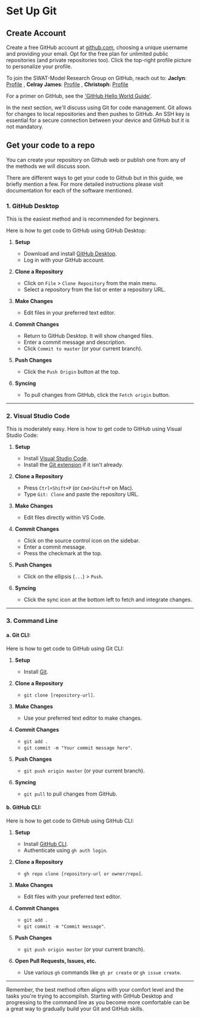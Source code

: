 # Set Up Git
## Create Account
Create a free GitHub account at [github.com](https://github.com/), choosing a unique username and providing your email. Opt for the free plan for unlimited public repositories (and private repositories too). Click the top-right profile picture to personalize your profile.

To join the SWAT-Model Research Group on GitHub, reach out to:
**Jaclyn**: [Profile](#)
, **Celray James**: [Profile](https://github.com/celray)
, **Christoph**: [Profile](#)

For a primer on GitHub, see the ['GitHub Hello World Guide'](https://guides.github.com/activities/hello-world/).

In the next section, we'll discuss using Git for code management. Git allows for changes to local repositories and then pushes to GitHub. An SSH key is essential for a secure connection between your device and GitHub but it is not mandatory.

## Get your code to a repo
You can create your repository on Github web or publish one from any of the methods we will discuss soon.

There are different ways to get your code to Github but in this guide, we briefly mention a few. For more detailed instructions please visit documentation for each of the software mentioned.

### 1. **GitHub Desktop**
This is the easiest method and is recommended for beginners.

Here is how to get code to GitHub using GitHub Desktop:

1. **Setup**
   - Download and install [GitHub Desktop](https://desktop.github.com/).
   - Log in with your GitHub account.

2. **Clone a Repository**
   - Click on `File` > `Clone Repository` from the main menu.
   - Select a repository from the list or enter a repository URL.

3. **Make Changes**
   - Edit files in your preferred text editor.
   
4. **Commit Changes**
   - Return to GitHub Desktop. It will show changed files.
   - Enter a commit message and description.
   - Click `Commit to master` (or your current branch).

5. **Push Changes**
   - Click the `Push Origin` button at the top.

6. **Syncing**
   - To pull changes from GitHub, click the `Fetch origin` button.

---

### 2. **Visual Studio Code**

This is moderately easy. Here is how to get code to GitHub using Visual Studio Code:

1. **Setup**
   - Install [Visual Studio Code](https://code.visualstudio.com/).
   - Install the [Git extension](https://marketplace.visualstudio.com/items?itemName=vscode.git) if it isn't already.

2. **Clone a Repository**
   - Press `Ctrl+Shift+P` (or `Cmd+Shift+P` on Mac).
   - Type `Git: Clone` and paste the repository URL.

3. **Make Changes**
   - Edit files directly within VS Code.

4. **Commit Changes**
   - Click on the source control icon on the sidebar.
   - Enter a commit message.
   - Press the checkmark at the top.

5. **Push Changes**
   - Click on the ellipsis (`...`) > `Push`.

6. **Syncing**
   - Click the sync icon at the bottom left to fetch and integrate changes.

---

### 3. **Command Line**

#### a. Git CLI:

Here is how to get code to GitHub using Git CLI:

1. **Setup**
   - Install [Git](https://git-scm.com/downloads).
   
2. **Clone a Repository**
   - `git clone [repository-url]`.

3. **Make Changes**
   - Use your preferred text editor to make changes.

4. **Commit Changes**
   - `git add .`
   - `git commit -m "Your commit message here"`.

5. **Push Changes**
   - `git push origin master` (or your current branch).

6. **Syncing**
   - `git pull` to pull changes from GitHub.

#### b. GitHub CLI:

Here is how to get code to GitHub using GitHub CLI:

1. **Setup**
   - Install [GitHub CLI](https://cli.github.com/).
   - Authenticate using `gh auth login`.

2. **Clone a Repository**
   - `gh repo clone [repository-url or owner/repo]`.

3. **Make Changes**
   - Edit files with your preferred text editor.

4. **Commit Changes**
   - `git add .`
   - `git commit -m "Commit message"`.

5. **Push Changes**
   - `git push origin master` (or your current branch).

6. **Open Pull Requests, Issues, etc.**
   - Use various `gh` commands like `gh pr create` or `gh issue create`.

---

Remember, the best method often aligns with your comfort level and the tasks you're trying to accomplish. Starting with GitHub Desktop and progressing to the command line as you become more comfortable can be a great way to gradually build your Git and GitHub skills.
